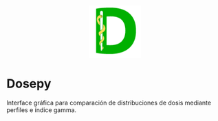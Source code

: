 <h3 align="center">
  <img src="https://github.com/LuisOlivaresJ/Dosepy-QA/blob/master/Logo_Dosepy.png" alt="fastlane Logo" height="122" width="122"/>
</h3>


# Dosepy
Interface gráfica para comparación de distribuciones de dosis mediante perfiles e índice gamma.
